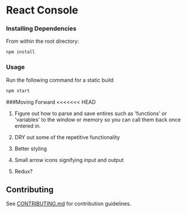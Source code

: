 # React Console

### Installing Dependencies
From within the root directory:
```sh
npm install
```

### Usage
Run the following command for a static build
```sh
npm start
```

###Moving Forward
<<<<<<< HEAD
1. Figure out how to parse and save entires such as 'functions' or 'variables' to the window or memory so you can call them back once entered in.

2. DRY out some of the repetitive functionality

3. Better styling

4. Small arrow icons signifying input and output

5. Redux?


## Contributing

See [CONTRIBUTING.md](CONTRIBUTING.md) for contribution guidelines.
